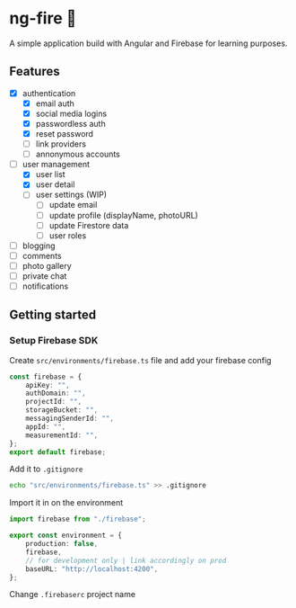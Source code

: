 # ng-fire :metal:

A simple application build with Angular and Firebase for learning purposes.

## Features

-   [x] authentication
    -   [x] email auth
    -   [x] social media logins
    -   [x] passwordless auth
    -   [x] reset password
    -   [ ] link providers
    -   [ ] annonymous accounts
-   [ ] user management
    -   [x] user list
    -   [x] user detail
    -   [ ] user settings (WIP)
        -   [ ] update email
        -   [ ] update profile (displayName, photoURL)
        -   [ ] update Firestore data
        -   [ ] user roles
-   [ ] blogging
-   [ ] comments
-   [ ] photo gallery
-   [ ] private chat
-   [ ] notifications

## Getting started

### Setup Firebase SDK

Create `src/environments/firebase.ts` file and add your firebase config

```ts
const firebase = {
    apiKey: "",
    authDomain: "",
    projectId: "",
    storageBucket: "",
    messagingSenderId: "",
    appId: "",
    measurementId: "",
};
export default firebase;
```

Add it to `.gitignore`

```bash
echo "src/environments/firebase.ts" >> .gitignore
```

Import it in on the environment

```ts
import firebase from "./firebase";

export const environment = {
    production: false,
    firebase,
    // for development only | link accordingly on prod
    baseURL: "http://localhost:4200",
};
```

Change `.firebaserc` project name
